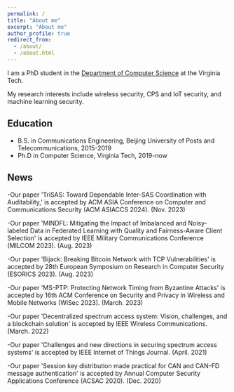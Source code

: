```yaml
---
permalink: /
title: "About me"
excerpt: "About me"
author_profile: true
redirect_from: 
  - /about/
  - /about.html
---
```


I am a PhD student in the [Department of Computer Science]([[https://cs.vt.edu/]]) at the Virginia Tech. 

My research interests include wireless security, CPS and IoT security, and machine learning security.



## Education
* B.S. in Communications Engineering, Beijing University of Posts and Telecommunications, 2015-2019
* Ph.D in Computer Science, Virginia Tech, 2019-now


## News
-Our paper 'TriSAS: Toward Dependable Inter-SAS Coordination with Auditability,' is accepted by ACM ASIA Conference on Computer and Communications Security (ACM ASIACCS 2024). (Nov. 2023)

-Our paper 'MINDFL: Mitigating the Impact of Imbalanced and Noisy-labeled Data in Federated Learning with Quality and Fairness-Aware Client Selection' is accepted by IEEE Military Communications Conference (MILCOM 2023). (Aug. 2023)

-Our paper 'Bijack: Breaking Bitcoin Network with TCP Vulnerabilities' is accepted by 28th European Symposium on Research in Computer Security (ESORICS 2023). (Aug. 2023)

-Our paper 'MS-PTP: Protecting Network Timing from Byzantine Attacks' is accepted by 16th ACM Conference on Security and Privacy in Wireless and Mobile Networks (WiSec 2023). (March. 2023)

-Our paper 'Decentralized spectrum access system: Vision, challenges, and a blockchain solution' is accepted by IEEE Wireless Communications. (March. 2022)

-Our paper 'Challenges and new directions in securing spectrum access systems' is accepted by IEEE Internet of Things Journal. (April. 2021)

-Our paper 'Session key distribution made practical for CAN and CAN-FD message authentication' is accepted by Annual Computer Security Applications Conference (ACSAC 2020). (Dec. 2020)
